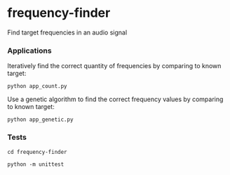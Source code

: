 # frequency-finder

Find target frequencies in an audio signal

### Applications

Iteratively find the correct quantity of frequencies by comparing to known target:

```python app_count.py```

Use a genetic algorithm to find the correct frequency values by comparing to known target:

```python app_genetic.py```

### Tests

```cd frequency-finder```

```python -m unittest```
